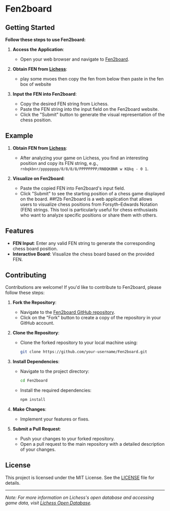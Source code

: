 # Fen2board

## Getting Started

**Follow these steps to use Fen2board:**

1. **Access the Application**:
   - Open your web browser and navigate to [Fen2board](https://f2b.souptiks.hackclub.app/).

2. **Obtain FEN from [Lichess](https://lichess.org/analysis)**:
   - play some mvoes then copy the fen from below then paste in the fen box of website

3. **Input the FEN into Fen2board**:
   - Copy the desired FEN string from Lichess.
   - Paste the FEN string into the input field on the Fen2board website.
   - Click the "Submit" button to generate the visual representation of the chess position.



## Example

1. **Obtain FEN from [Lichess](https://lichess.org/analysis)**:
   - After analyzing your game on Lichess, you find an interesting position and copy its FEN string, e.g., `rnbqkbnr/pppppppp/8/8/8/8/PPPPPPPP/RNBQKBNR w KQkq - 0 1`.

2. **Visualize on Fen2board**:
   - Paste the copied FEN into Fen2board's input field.
   - Click "Submit" to see the starting position of a chess game displayed on the board.
##f2b
Fen2board is a web application that allows users to visualize chess positions from Forsyth–Edwards Notation (FEN) strings. This tool is particularly useful for chess enthusiasts who want to analyze specific positions or share them with others.

## Features

- **FEN Input**: Enter any valid FEN string to generate the corresponding chess board position.
- **Interactive Board**: Visualize the chess board based on the provided FEN.



## Contributing

Contributions are welcome! If you'd like to contribute to Fen2board, please follow these steps:

1. **Fork the Repository**:
   - Navigate to the [Fen2board GitHub repository](https://github.com/souptik-samanta/Fen2board).
   - Click on the "Fork" button to create a copy of the repository in your GitHub account.

2. **Clone the Repository**:
   - Clone the forked repository to your local machine using:
     ```bash
     git clone https://github.com/your-username/Fen2board.git
     ```

3. **Install Dependencies**:
   - Navigate to the project directory:
     ```bash
     cd Fen2board
     ```
   - Install the required dependencies:
     ```bash
     npm install
     ```

4. **Make Changes**:
   - Implement your features or fixes.

5. **Submit a Pull Request**:
   - Push your changes to your forked repository.
   - Open a pull request to the main repository with a detailed description of your changes.

## License

This project is licensed under the MIT License. See the [LICENSE](https://github.com/souptik-samanta/Fen2board/blob/main/LICENSE) file for details.

---

*Note: For more information on Lichess's open database and accessing game data, visit [Lichess Open Database](https://database.lichess.org/).* 
